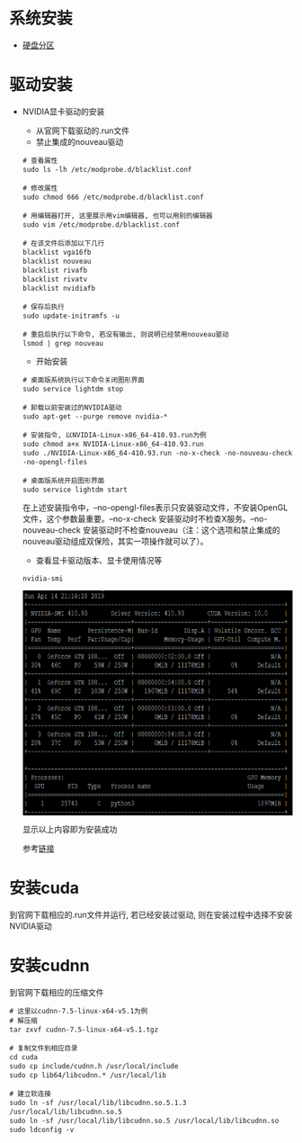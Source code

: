 # 系统安装
* [硬盘分区](https://blog.csdn.net/u012052268/article/details/77145427)

# 驱动安装

- NVIDIA显卡驱动的安装
  - 从官网下载驱动的.run文件
  - 禁止集成的nouveau驱动
  ```
  # 查看属性
  sudo ls -lh /etc/modprobe.d/blacklist.conf

  # 修改属性
  sudo chmod 666 /etc/modprobe.d/blacklist.conf

  # 用编辑器打开, 这里展示用vim编辑器, 也可以用别的编辑器
  sudo vim /etc/modprobe.d/blacklist.conf

  # 在该文件后添加以下几行
  blacklist vga16fb
  blacklist nouveau
  blacklist rivafb
  blacklist rivatv
  blacklist nvidiafb

  # 保存后执行
  sudo update-initramfs -u

  # 重启后执行以下命令, 若没有输出, 则说明已经禁用nouveau驱动
  lsmod | grep nouveau
  ```
  - 开始安装
  ```
  # 桌面版系统执行以下命令关闭图形界面
  sudo service lightdm stop

  # 卸载以前安装过的NVIDIA驱动
  sudo apt-get --purge remove nvidia-*

  # 安装指令, 以NVIDIA-Linux-x86_64-410.93.run为例
  sudo chmod a+x NVIDIA-Linux-x86_64-410.93.run
  sudo ./NVIDIA-Linux-x86_64-410.93.run -no-x-check -no-nouveau-check -no-opengl-files

  # 桌面版系统开启图形界面
  sudo service lightdm start
  ```
  在上述安装指令中，–no-opengl-files表示只安装驱动文件，不安装OpenGL文件，这个参数最重要。–no-x-check 安装驱动时不检查X服务。–no-nouveau-check 安装驱动时不检查nouveau（注：这个选项和禁止集成的nouveau驱动组成双保险，其实一项操作就可以了）。

  - 查看显卡驱动版本、显卡使用情况等
  ```
  nvidia-smi
  ```
  <img src="image/nvidia_smi_output.png" align="center" height="400" width="600"/>  

  显示以上内容即为安装成功  

  参考[链接](https://blog.csdn.net/qq_30163461/article/details/80314630)

# 安装cuda
到官网下载相应的.run文件并运行, 若已经安装过驱动, 则在安装过程中选择不安装NVIDIA驱动

# 安装cudnn
到官网下载相应的压缩文件
```
# 这里以cudnn-7.5-linux-x64-v5.1为例
# 解压缩
tar zxvf cudnn-7.5-linux-x64-v5.1.tgz

# 复制文件到相应目录
cd cuda
sudo cp include/cudnn.h /usr/local/include
sudo cp lib64/libcudnn.* /usr/local/lib

# 建立软连接
sudo ln -sf /usr/local/lib/libcudnn.so.5.1.3 /usr/local/lib/libcudnn.so.5
sudo ln -sf /usr/local/lib/libcudnn.so.5 /usr/local/lib/libcudnn.so
sudo ldconfig -v
```
